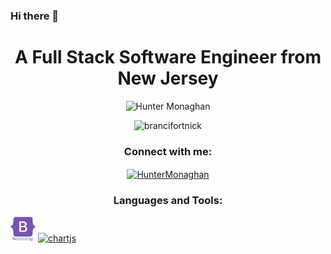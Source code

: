 ### Hi there 👋
<h1 align="center" src="https://monaghanhc.github.io there! I'm Hunter Monaghan</h1> <h3 align="center">A Full Stack Software Engineer from New Jersey</h3> <!-- <h4 align='center'>Music, traveling, family, and friends</h4> --> <p align="center"> <img src="https://komarev.com/ghpvc/?username=brancifortnick&label=Profile%20views&color=0e75b6&style=flat" alt="Hunter Monaghan" /> </p>  <p align="center"><img src="https://github-profile-trophy.vercel.app/?username=brancifortnick&row=1&column=4&rank=S,SS,SSS,SECRET,AA,AAA,B,C" alt="brancifortnick" /></a> </p>   <h3 align="center">Connect with me:</h3> <p align="center"> <a href="https://www.linkedin.com/in/hunter-monaghan-7b039a130/" target="blank"><img align="center" src="https://raw.githubusercontent.com/rahuldkjain/github-profile-readme-generator/master/src/images/icons/Social/linked-in-alt.svg" alt="HunterMonaghan" height="75" width="75" /></a> </p>  <h3 align="center">Languages and Tools:</h3> <p align="left"> 
<img src="https://raw.githubusercontent.com/devicons/devicon/master/icons/bootstrap/bootstrap-plain-wordmark.svg" alt="bootstrap" width="40" height="40"/> 
</a> 
<a href="https://www.chartjs.org" target="_blank"> 
<img src="https://www.chartjs.org/media/logo-title.svg" alt="chartjs" width="40" height="40"/> 
</a> 
